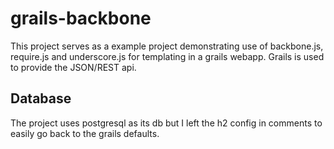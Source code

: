 grails-backbone
===============

This project serves as a example project demonstrating use of backbone.js,
require.js and underscore.js for templating in a grails webapp.  Grails is
used to provide the JSON/REST api.


Database
--------
The project uses postgresql as its db but I left the h2 config in comments to
easily go back to the grails defaults.


